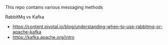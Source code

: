 This repo contains various messaging methods


RabbitMq vs Kafka
- https://content.pivotal.io/blog/understanding-when-to-use-rabbitmq-or-apache-kafka
- https://kafka.apache.org/intro
